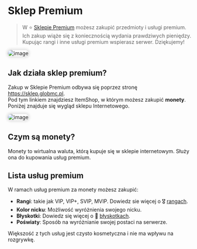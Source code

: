 <style>
img:not(.medium-zoom-image--opened):not(.navbar-link-icon) {
    max-width: 750px; /* Maksymalna szerokość */
    max-height: 400px; /* Maksymalna wysokość */
    width: auto; /* Automatyczna szerokość */
    height: auto; /* Automatyczna wysokość */
    object-fit: contain; /* Dopasowanie bez przycinania */
    margin: 0 8px 4px 0;
    box-shadow: 0 0 6px 4px rgba(0, 0, 0, .1);
    border-radius: 10px;
}
</style>

# Sklep Premium

> W ⭐ [Sklepie Premium](/shops) możesz zakupić przedmioty i usługi premium. Ich zakup wiąże się z koniecznością wydania prawdziwych pieniędzy. Kupując rangi i inne usługi premium wspierasz serwer. Dziękujemy!

![image](/pages/images/shops/shop-4.webp)

## Jak działa sklep premium?

Zakup w Sklepie Premium odbywa się poprzez stronę https://sklep.globmc.pl.
<br>Pod tym linkiem znajdziesz ItemShop, w którym możesz zakupić **monety**.
<br>Poniżej znajduje się wygląd sklepu Internetowego.

![image](/pages/images/premiumshop/premiumshop-1.webp)

## Czym są monety?

Monety to wirtualna waluta, którą kupuje się w sklepie internetowym. Służy ona do kupowania usług premium.

## Lista usług premium

W ramach usług premium za monety możesz zakupić:
- **Rangi**: takie jak VIP, VIP+, SVIP, MVIP. Dowiedz sie więcej o 🎖️ [rangach](/ranks).
- **Kolor nicku**: Możliwość wyróżnienia swojego nicku.
- **Błyskotki**: Dowiedz się więcej o 💎 [błyskotkach](/cosmetics).
- **Poświaty**: Sposób na wyróżnianie swojej postaci na serwerze.

Większość z tych usług jest czysto kosmetyczna i nie ma wpływu na rozgrywkę.